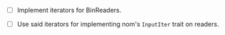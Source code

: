 - [ ] Implement iterators for BinReaders.
- [ ] Use said iterators for implementing nom's `InputIter` trait on readers.

